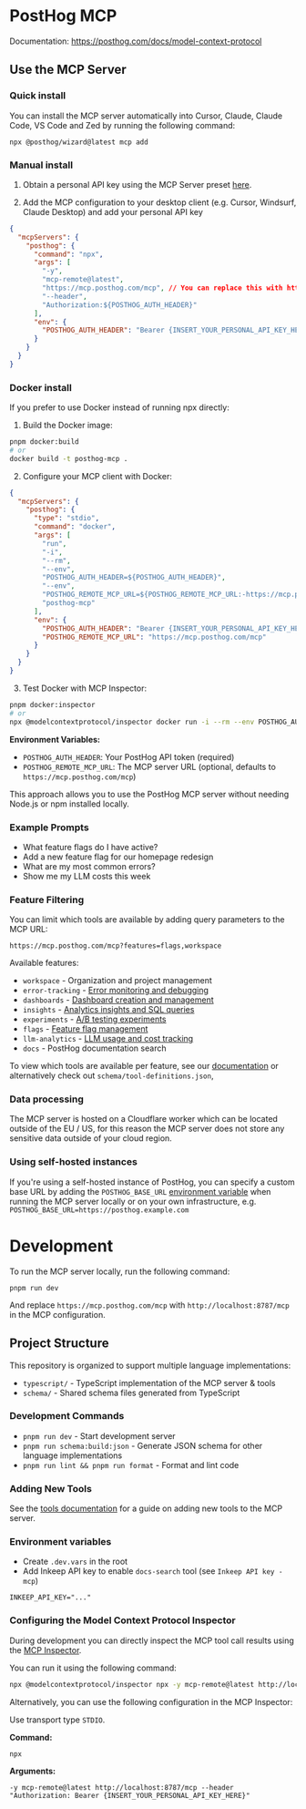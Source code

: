 # PostHog MCP

Documentation: https://posthog.com/docs/model-context-protocol

## Use the MCP Server

### Quick install

You can install the MCP server automatically into Cursor, Claude, Claude Code, VS Code and Zed by running the following command:

```
npx @posthog/wizard@latest mcp add
```

### Manual install

1. Obtain a personal API key using the MCP Server preset [here](https://app.posthog.com/settings/user-api-keys?preset=mcp_server).

2. Add the MCP configuration to your desktop client (e.g. Cursor, Windsurf, Claude Desktop) and add your personal API key

```json
{
  "mcpServers": {
    "posthog": {
      "command": "npx",
      "args": [
        "-y",
        "mcp-remote@latest",
        "https://mcp.posthog.com/mcp", // You can replace this with https://mcp.posthog.com/sse if your client does not support Streamable HTTP
        "--header",
        "Authorization:${POSTHOG_AUTH_HEADER}"
      ],
      "env": {
        "POSTHOG_AUTH_HEADER": "Bearer {INSERT_YOUR_PERSONAL_API_KEY_HERE}"
      }
    }
  }
}
```

### Docker install

If you prefer to use Docker instead of running npx directly:

1. Build the Docker image:
```bash
pnpm docker:build
# or
docker build -t posthog-mcp .
```

2. Configure your MCP client with Docker:
```json
{
  "mcpServers": {
    "posthog": {
      "type": "stdio",
      "command": "docker",
      "args": [
        "run",
        "-i",
        "--rm",
        "--env",
        "POSTHOG_AUTH_HEADER=${POSTHOG_AUTH_HEADER}",
        "--env",
        "POSTHOG_REMOTE_MCP_URL=${POSTHOG_REMOTE_MCP_URL:-https://mcp.posthog.com/mcp}",
        "posthog-mcp"
      ],
      "env": {
        "POSTHOG_AUTH_HEADER": "Bearer {INSERT_YOUR_PERSONAL_API_KEY_HERE}",
        "POSTHOG_REMOTE_MCP_URL": "https://mcp.posthog.com/mcp"
      }
    }
  }
}
```

3. Test Docker with MCP Inspector:
```bash
pnpm docker:inspector
# or
npx @modelcontextprotocol/inspector docker run -i --rm --env POSTHOG_AUTH_HEADER=${POSTHOG_AUTH_HEADER} posthog-mcp
```

**Environment Variables:**
- `POSTHOG_AUTH_HEADER`: Your PostHog API token (required)
- `POSTHOG_REMOTE_MCP_URL`: The MCP server URL (optional, defaults to `https://mcp.posthog.com/mcp`)

This approach allows you to use the PostHog MCP server without needing Node.js or npm installed locally.

### Example Prompts
- What feature flags do I have active?
- Add a new feature flag for our homepage redesign
- What are my most common errors?
- Show me my LLM costs this week

### Feature Filtering

You can limit which tools are available by adding query parameters to the MCP URL:

```
https://mcp.posthog.com/mcp?features=flags,workspace
```

Available features:
- `workspace` - Organization and project management
- `error-tracking` - [Error monitoring and debugging](https://posthog.com/docs/errors)
- `dashboards` - [Dashboard creation and management](https://posthog.com/docs/product-analytics/dashboards)
- `insights` - [Analytics insights and SQL queries](https://posthog.com/docs/product-analytics/insights)
- `experiments` - [A/B testing experiments](https://posthog.com/docs/experiments)
- `flags` - [Feature flag management](https://posthog.com/docs/feature-flags)
- `llm-analytics` - [LLM usage and cost tracking](https://posthog.com/docs/llm-analytics)
- `docs` - PostHog documentation search

To view which tools are available per feature, see our [documentation](https://posthog.com/docs/model-context-protocol) or alternatively check out `schema/tool-definitions.json`,

### Data processing

The MCP server is hosted on a Cloudflare worker which can be located outside of the EU / US, for this reason the MCP server does not store any sensitive data outside of your cloud region.

### Using self-hosted instances

If you're using a self-hosted instance of PostHog, you can specify a custom base URL by adding the `POSTHOG_BASE_URL` [environment variable](https://developers.cloudflare.com/workers/configuration/environment-variables) when running the MCP server locally or on your own infrastructure, e.g. `POSTHOG_BASE_URL=https://posthog.example.com`

# Development

To run the MCP server locally, run the following command:

```
pnpm run dev
```

And replace `https://mcp.posthog.com/mcp` with `http://localhost:8787/mcp` in the MCP configuration.

## Project Structure

This repository is organized to support multiple language implementations:

- `typescript/` - TypeScript implementation of the MCP server & tools
- `schema/` - Shared schema files generated from TypeScript

### Development Commands

- `pnpm run dev` - Start development server
- `pnpm run schema:build:json` - Generate JSON schema for other language implementations
- `pnpm run lint && pnpm run format` - Format and lint code

### Adding New Tools

See the [tools documentation](typescript/src/tools/README.md) for a guide on adding new tools to the MCP server.

### Environment variables

- Create `.dev.vars` in the root
- Add Inkeep API key to enable `docs-search` tool (see `Inkeep API key - mcp`)

```
INKEEP_API_KEY="..."
```


### Configuring the Model Context Protocol Inspector

During development you can directly inspect the MCP tool call results using the [MCP Inspector](https://modelcontextprotocol.io/docs/tools/inspector).

You can run it using the following command:

```bash
npx @modelcontextprotocol/inspector npx -y mcp-remote@latest http://localhost:8787/mcp --header "\"Authorization: Bearer {INSERT_YOUR_PERSONAL_API_KEY_HERE}\""
```

Alternatively, you can use the following configuration in the MCP Inspector:

Use transport type `STDIO`.

**Command:**

```
npx
```

**Arguments:**

```
-y mcp-remote@latest http://localhost:8787/mcp --header "Authorization: Bearer {INSERT_YOUR_PERSONAL_API_KEY_HERE}"
```
